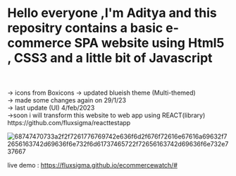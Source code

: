 # Hello everyone ,I'm Aditya and this repositry contains a basic e-commerce SPA website using Html5 , CSS3 and a little bit of Javascript<br>
<br>
<br>
-> icons from Boxicons
-> updated blueish theme (Multi-themed) <br>
-> made some changes again on 29/1/23 <br>
 -> last update (UI) 4/feb/2023 <br>
->soon i will transform this website to web app using REACT(library) https://github.com/fluxsigma/reacttestapp <br>

![68747470733a2f2f7261776769742e636f6d2f676f72616e67616a69632f72656163742d69636f6e732f6d61737465722f72656163742d69636f6e732e737667](https://user-images.githubusercontent.com/102435771/216815718-f1f96988-355c-447c-9804-347da0a79655.svg)

live demo : https://fluxsigma.github.io/ecommercewatch/#
